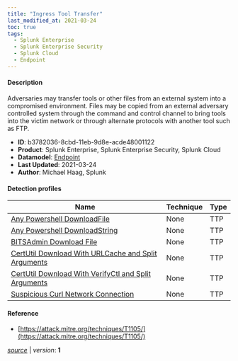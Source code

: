 ```yaml
---
title: "Ingress Tool Transfer"
last_modified_at: 2021-03-24
toc: true
tags:
  - Splunk Enterprise
  - Splunk Enterprise Security
  - Splunk Cloud
  - Endpoint
---
```


#### Description

Adversaries may transfer tools or other files from an external system into a compromised environment. Files may be copied from an external adversary controlled system through the command and control channel to bring tools into the victim network or through alternate protocols with another tool such as FTP.

- **ID**: b3782036-8cbd-11eb-9d8e-acde48001122
- **Product**: Splunk Enterprise, Splunk Enterprise Security, Splunk Cloud
- **Datamodel**: [Endpoint](https://docs.splunk.com/Documentation/CIM/latest/User/Endpoint)
- **Last Updated**: 2021-03-24
- **Author**: Michael Haag, Splunk

#### Detection profiles

| Name        | Technique   | Type         |
| ----------- | ----------- |--------------|
| [Any Powershell DownloadFile](/endpoint/any_powershell_downloadfile/) | None | TTP |
| [Any Powershell DownloadString](/endpoint/any_powershell_downloadstring/) | None | TTP |
| [BITSAdmin Download File](/endpoint/bitsadmin_download_file/) | None | TTP |
| [CertUtil Download With URLCache and Split Arguments](/endpoint/certutil_download_with_urlcache_and_split_arguments/) | None | TTP |
| [CertUtil Download With VerifyCtl and Split Arguments](/endpoint/certutil_download_with_verifyctl_and_split_arguments/) | None | TTP |
| [Suspicious Curl Network Connection](/endpoint/suspicious_curl_network_connection/) | None | TTP |

#### Reference

* [https://attack.mitre.org/techniques/T1105/](https://attack.mitre.org/techniques/T1105/)



[_source_](https://github.com/splunk/security_content/tree/develop/stories/ingress_tool_transfer.yml) | _version_: **1**